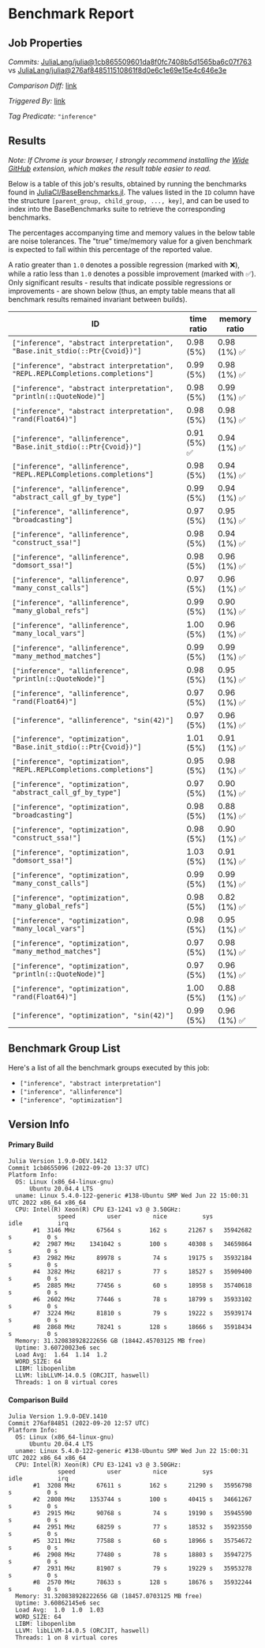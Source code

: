 # Benchmark Report

## Job Properties

*Commits:* [JuliaLang/julia@1cb865509601da8f0fc7408b5d1565ba6c07f763](https://github.com/JuliaLang/julia/commit/1cb865509601da8f0fc7408b5d1565ba6c07f763) vs [JuliaLang/julia@276af848511510861f8d0e6c1e69e15e4c646e3e](https://github.com/JuliaLang/julia/commit/276af848511510861f8d0e6c1e69e15e4c646e3e)

*Comparison Diff:* [link](https://github.com/JuliaLang/julia/compare/276af848511510861f8d0e6c1e69e15e4c646e3e..1cb865509601da8f0fc7408b5d1565ba6c07f763)

*Triggered By:* [link](https://github.com/JuliaLang/julia/pull/46843#issuecomment-1252367577)

*Tag Predicate:* `"inference"`

## Results

*Note: If Chrome is your browser, I strongly recommend installing the [Wide GitHub](https://chrome.google.com/webstore/detail/wide-github/kaalofacklcidaampbokdplbklpeldpj?hl=en)
extension, which makes the result table easier to read.*

Below is a table of this job's results, obtained by running the benchmarks found in
[JuliaCI/BaseBenchmarks.jl](https://github.com/JuliaCI/BaseBenchmarks.jl). The values
listed in the `ID` column have the structure `[parent_group, child_group, ..., key]`,
and can be used to index into the BaseBenchmarks suite to retrieve the corresponding
benchmarks.

The percentages accompanying time and memory values in the below table are noise tolerances. The "true"
time/memory value for a given benchmark is expected to fall within this percentage of the reported value.

A ratio greater than `1.0` denotes a possible regression (marked with :x:), while a ratio less
than `1.0` denotes a possible improvement (marked with :white_check_mark:). Only significant results - results
that indicate possible regressions or improvements - are shown below (thus, an empty table means that all
benchmark results remained invariant between builds).

| ID | time ratio | memory ratio |
|----|------------|--------------|
| `["inference", "abstract interpretation", "Base.init_stdio(::Ptr{Cvoid})"]` | 0.98 (5%)  | 0.98 (1%) :white_check_mark: |
| `["inference", "abstract interpretation", "REPL.REPLCompletions.completions"]` | 0.99 (5%)  | 0.98 (1%) :white_check_mark: |
| `["inference", "abstract interpretation", "println(::QuoteNode)"]` | 0.98 (5%)  | 0.99 (1%) :white_check_mark: |
| `["inference", "abstract interpretation", "rand(Float64)"]` | 0.98 (5%)  | 0.98 (1%) :white_check_mark: |
| `["inference", "allinference", "Base.init_stdio(::Ptr{Cvoid})"]` | 0.91 (5%) :white_check_mark: | 0.94 (1%) :white_check_mark: |
| `["inference", "allinference", "REPL.REPLCompletions.completions"]` | 0.98 (5%)  | 0.94 (1%) :white_check_mark: |
| `["inference", "allinference", "abstract_call_gf_by_type"]` | 0.99 (5%)  | 0.94 (1%) :white_check_mark: |
| `["inference", "allinference", "broadcasting"]` | 0.97 (5%)  | 0.95 (1%) :white_check_mark: |
| `["inference", "allinference", "construct_ssa!"]` | 0.98 (5%)  | 0.94 (1%) :white_check_mark: |
| `["inference", "allinference", "domsort_ssa!"]` | 0.98 (5%)  | 0.96 (1%) :white_check_mark: |
| `["inference", "allinference", "many_const_calls"]` | 0.97 (5%)  | 0.96 (1%) :white_check_mark: |
| `["inference", "allinference", "many_global_refs"]` | 0.99 (5%)  | 0.90 (1%) :white_check_mark: |
| `["inference", "allinference", "many_local_vars"]` | 1.00 (5%)  | 0.96 (1%) :white_check_mark: |
| `["inference", "allinference", "many_method_matches"]` | 0.99 (5%)  | 0.99 (1%) :white_check_mark: |
| `["inference", "allinference", "println(::QuoteNode)"]` | 0.98 (5%)  | 0.95 (1%) :white_check_mark: |
| `["inference", "allinference", "rand(Float64)"]` | 0.97 (5%)  | 0.96 (1%) :white_check_mark: |
| `["inference", "allinference", "sin(42)"]` | 0.97 (5%)  | 0.96 (1%) :white_check_mark: |
| `["inference", "optimization", "Base.init_stdio(::Ptr{Cvoid})"]` | 1.01 (5%)  | 0.91 (1%) :white_check_mark: |
| `["inference", "optimization", "REPL.REPLCompletions.completions"]` | 0.95 (5%)  | 0.98 (1%) :white_check_mark: |
| `["inference", "optimization", "abstract_call_gf_by_type"]` | 0.97 (5%)  | 0.90 (1%) :white_check_mark: |
| `["inference", "optimization", "broadcasting"]` | 0.98 (5%)  | 0.88 (1%) :white_check_mark: |
| `["inference", "optimization", "construct_ssa!"]` | 0.98 (5%)  | 0.90 (1%) :white_check_mark: |
| `["inference", "optimization", "domsort_ssa!"]` | 1.03 (5%)  | 0.91 (1%) :white_check_mark: |
| `["inference", "optimization", "many_const_calls"]` | 0.99 (5%)  | 0.99 (1%) :white_check_mark: |
| `["inference", "optimization", "many_global_refs"]` | 0.98 (5%)  | 0.82 (1%) :white_check_mark: |
| `["inference", "optimization", "many_local_vars"]` | 0.98 (5%)  | 0.95 (1%) :white_check_mark: |
| `["inference", "optimization", "many_method_matches"]` | 0.97 (5%)  | 0.98 (1%) :white_check_mark: |
| `["inference", "optimization", "println(::QuoteNode)"]` | 0.97 (5%)  | 0.96 (1%) :white_check_mark: |
| `["inference", "optimization", "rand(Float64)"]` | 1.00 (5%)  | 0.88 (1%) :white_check_mark: |
| `["inference", "optimization", "sin(42)"]` | 0.99 (5%)  | 0.96 (1%) :white_check_mark: |

## Benchmark Group List

Here's a list of all the benchmark groups executed by this job:

- `["inference", "abstract interpretation"]`
- `["inference", "allinference"]`
- `["inference", "optimization"]`

## Version Info

#### Primary Build

```
Julia Version 1.9.0-DEV.1412
Commit 1cb8655096 (2022-09-20 13:37 UTC)
Platform Info:
  OS: Linux (x86_64-linux-gnu)
      Ubuntu 20.04.4 LTS
  uname: Linux 5.4.0-122-generic #138-Ubuntu SMP Wed Jun 22 15:00:31 UTC 2022 x86_64 x86_64
  CPU: Intel(R) Xeon(R) CPU E3-1241 v3 @ 3.50GHz: 
              speed         user         nice          sys         idle          irq
       #1  3146 MHz      67564 s        162 s      21267 s   35942682 s          0 s
       #2  2987 MHz    1341042 s        100 s      40308 s   34659864 s          0 s
       #3  2982 MHz      89978 s         74 s      19175 s   35932184 s          0 s
       #4  3282 MHz      68217 s         77 s      18527 s   35909400 s          0 s
       #5  2885 MHz      77456 s         60 s      18958 s   35740618 s          0 s
       #6  2602 MHz      77446 s         78 s      18799 s   35933102 s          0 s
       #7  3224 MHz      81810 s         79 s      19222 s   35939174 s          0 s
       #8  2868 MHz      78241 s        128 s      18666 s   35918434 s          0 s
  Memory: 31.320838928222656 GB (18442.45703125 MB free)
  Uptime: 3.60720023e6 sec
  Load Avg:  1.64  1.14  1.2
  WORD_SIZE: 64
  LIBM: libopenlibm
  LLVM: libLLVM-14.0.5 (ORCJIT, haswell)
  Threads: 1 on 8 virtual cores

```

#### Comparison Build

```
Julia Version 1.9.0-DEV.1410
Commit 276af84851 (2022-09-20 12:57 UTC)
Platform Info:
  OS: Linux (x86_64-linux-gnu)
      Ubuntu 20.04.4 LTS
  uname: Linux 5.4.0-122-generic #138-Ubuntu SMP Wed Jun 22 15:00:31 UTC 2022 x86_64 x86_64
  CPU: Intel(R) Xeon(R) CPU E3-1241 v3 @ 3.50GHz: 
              speed         user         nice          sys         idle          irq
       #1  3208 MHz      67611 s        162 s      21290 s   35956798 s          0 s
       #2  2808 MHz    1353744 s        100 s      40415 s   34661267 s          0 s
       #3  2915 MHz      90768 s         74 s      19190 s   35945590 s          0 s
       #4  2951 MHz      68259 s         77 s      18532 s   35923550 s          0 s
       #5  3211 MHz      77588 s         60 s      18966 s   35754672 s          0 s
       #6  2908 MHz      77480 s         78 s      18803 s   35947275 s          0 s
       #7  2931 MHz      81907 s         79 s      19229 s   35953278 s          0 s
       #8  2570 MHz      78633 s        128 s      18676 s   35932244 s          0 s
  Memory: 31.320838928222656 GB (18457.0703125 MB free)
  Uptime: 3.60862145e6 sec
  Load Avg:  1.0  1.0  1.03
  WORD_SIZE: 64
  LIBM: libopenlibm
  LLVM: libLLVM-14.0.5 (ORCJIT, haswell)
  Threads: 1 on 8 virtual cores

```
